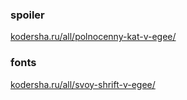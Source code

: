 ### spoiler

[kodersha.ru/all/polnocenny-kat-v-egee/](https://kodersha.ru/all/polnocenny-kat-v-egee/)

### fonts

[kodersha.ru/all/svoy-shrift-v-egee/](https://kodersha.ru/all/svoy-shrift-v-egee/)
